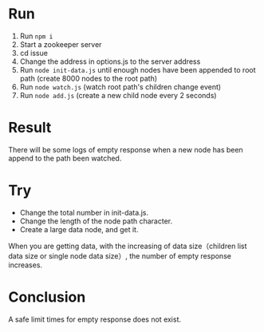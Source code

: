 # Run

1. Run `npm i`
2. Start a zookeeper server
2. cd issue
3. Change the address in options.js to the server address
3. Run `node init-data.js` until enough nodes have been appended to root path (create 8000 nodes to the root path)
4. Run `node watch.js` (watch root path's children change event)
5. Run `node add.js` (create a new child node every 2 seconds)

# Result

There will be some logs of empty response when a new node has been append to the path been watched.

# Try

* Change the total number in init-data.js.
* Change the length of the node path character.
* Create a large data node, and get it.

When you are getting data, with the increasing of data size（children list data size or single node data size）, the number of empty response increases.

# Conclusion

A safe limit times for empty response does not exist.